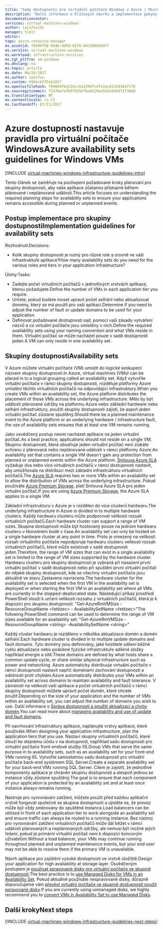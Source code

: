 ```yaml
---
title: "Sady dostupnosti pro virtuální počítače Windows v Azure | Microsoft Docs"
description: "Další informace o klíčových návrhu a implementace pokyny pro nasazení sad dostupnosti ve službách infrastruktury Azure."
documentationcenter: 
services: virtual-machines-windows
author: iainfoulds
manager: timlt
editor: 
tags: azure-resource-manager
ms.assetid: f9449f58-664b-4d5d-82f6-84c5d083047f
ms.service: virtual-machines-windows
ms.workload: infrastructure-services
ms.tgt_pltfrm: vm-windows
ms.devlang: na
ms.topic: article
ms.date: 06/26/2017
ms.author: iainfou
ms.custom: H1Hack27Feb2017
ms.openlocfilehash: f94004fbd32dcc8a2394fcdfe2ac61519364f176
ms.sourcegitcommit: f537befafb079256fba0529ee554c034d73f36b0
ms.translationtype: MT
ms.contentlocale: cs-CZ
ms.lasthandoff: 07/11/2017
---
```

# <a name="azure-availability-sets-guidelines-for-windows-vms"></a><span data-ttu-id="541b2-103">Azure dostupnosti nastavuje pravidla pro virtuální počítače Windows</span><span class="sxs-lookup"><span data-stu-id="541b2-103">Azure availability sets guidelines for Windows VMs</span></span>

[!INCLUDE [virtual-machines-windows-infrastructure-guidelines-intro](../../../includes/virtual-machines-windows-infrastructure-guidelines-intro.md)]

<span data-ttu-id="541b2-104">Tento článek se zaměřuje na pochopení požadované kroky plánování pro skupiny dostupnosti, aby vaše aplikace zůstanou přístupné během plánované i neplánované události.</span><span class="sxs-lookup"><span data-stu-id="541b2-104">This article focuses on understanding the required planning steps for availability sets to ensure your applications remains accessible during planned or unplanned events.</span></span>

## <a name="implementation-guidelines-for-availability-sets"></a><span data-ttu-id="541b2-105">Postup implementace pro skupiny dostupnosti</span><span class="sxs-lookup"><span data-stu-id="541b2-105">Implementation guidelines for availability sets</span></span>
<span data-ttu-id="541b2-106">Rozhodnutí:</span><span class="sxs-lookup"><span data-stu-id="541b2-106">Decisions:</span></span>

* <span data-ttu-id="541b2-107">Kolik skupiny dostupnosti je nutný pro různé role a úrovně ve vaší infrastruktuře aplikace?</span><span class="sxs-lookup"><span data-stu-id="541b2-107">How many availability sets do you need for the various roles and tiers in your application infrastructure?</span></span>

<span data-ttu-id="541b2-108">Úlohy:</span><span class="sxs-lookup"><span data-stu-id="541b2-108">Tasks:</span></span>

* <span data-ttu-id="541b2-109">Zadejte počet virtuálních počítačů v jednotlivých vrstvách aplikace, kterou požadujete.</span><span class="sxs-lookup"><span data-stu-id="541b2-109">Define the number of VMs in each application tier you require.</span></span>
* <span data-ttu-id="541b2-110">Určete, pokud budete muset upravit počet selhání nebo aktualizovat domény, který se má použít pro vaši aplikaci.</span><span class="sxs-lookup"><span data-stu-id="541b2-110">Determine if you need to adjust the number of fault or update domains to be used for your application.</span></span>
* <span data-ttu-id="541b2-111">Definovat požadované dostupnosti sad, pomocí vaší zásady vytváření názvů a co virtuální počítače jsou umístěny v nich.</span><span class="sxs-lookup"><span data-stu-id="541b2-111">Define the required availability sets using your naming convention and what VMs reside in them.</span></span> <span data-ttu-id="541b2-112">Virtuální počítač se může nacházet pouze v sadě dostupnosti jeden.</span><span class="sxs-lookup"><span data-stu-id="541b2-112">A VM can only reside in one availability set.</span></span>

## <a name="availability-sets"></a><span data-ttu-id="541b2-113">Skupiny dostupnosti</span><span class="sxs-lookup"><span data-stu-id="541b2-113">Availability sets</span></span>
<span data-ttu-id="541b2-114">V Azure můžete virtuální počítače (VM) umístit do logické seskupení názvem skupiny dostupnosti.</span><span class="sxs-lookup"><span data-stu-id="541b2-114">In Azure, virtual machines (VMs) can be placed in to a logical grouping called an availability set.</span></span> <span data-ttu-id="541b2-115">Když vytvoříte virtuální počítače v rámci skupiny dostupnosti, rozděluje platformy Azure umístění těchto virtuálních počítačů na odpovídající infrastruktury.</span><span class="sxs-lookup"><span data-stu-id="541b2-115">When you create VMs within an availability set, the Azure platform distributes the placement of those VMs across the underlying infrastructure.</span></span> <span data-ttu-id="541b2-116">Mělo by být události plánované údržby na platformu Azure nebo základní hardware nebo selhání infrastruktury, použití skupiny dostupnosti zajistí, že aspoň jeden virtuální počítač zůstane spuštěný.</span><span class="sxs-lookup"><span data-stu-id="541b2-116">Should there be a planned maintenance event to the Azure platform or an underlying hardware / infrastructure fault, the use of availability sets ensures that at least one VM remains running.</span></span>

<span data-ttu-id="541b2-117">Jako osvědčený postup nesmí nacházet aplikace na jeden virtuální počítač.</span><span class="sxs-lookup"><span data-stu-id="541b2-117">As a best practice, applications should not reside on a single VM.</span></span> <span data-ttu-id="541b2-118">Skupinu dostupnosti, která obsahuje jeden virtuální počítač není získáte ochranu z plánovaná nebo neplánovaná události v rámci platformy Azure.</span><span class="sxs-lookup"><span data-stu-id="541b2-118">An availability set that contains a single VM doesn't gain any protection from planned or unplanned events within the Azure platform.</span></span> <span data-ttu-id="541b2-119">[Smlouva Azure SLA](https://azure.microsoft.com/support/legal/sla/virtual-machines) vyžaduje dva nebo více virtuálních počítačů v rámci dostupnosti nastavit, aby umožňovala na distribuci mezi základní infrastrukturu virtuálních počítačů.</span><span class="sxs-lookup"><span data-stu-id="541b2-119">The [Azure SLA](https://azure.microsoft.com/support/legal/sla/virtual-machines) requires two or more VMs within an availability set to allow the distribution of VMs across the underlying infrastructure.</span></span> <span data-ttu-id="541b2-120">Pokud používáte [Azure Premium Storage](../../storage/storage-premium-storage.md?toc=%2fazure%2fvirtual-machines%2flinux%2ftoc.json), platí Smlouva Azure SLA pro jeden virtuální počítač.</span><span class="sxs-lookup"><span data-stu-id="541b2-120">If you are using [Azure Premium Storage](../../storage/storage-premium-storage.md?toc=%2fazure%2fvirtual-machines%2flinux%2ftoc.json), the Azure SLA applies to a single VM.</span></span>

<span data-ttu-id="541b2-121">Základní infrastrukturu v Azure je v rozdělen do více clusterů hardwaru.</span><span class="sxs-lookup"><span data-stu-id="541b2-121">The underlying infrastructure in Azure is divided in to multiple hardware clusters.</span></span> <span data-ttu-id="541b2-122">Každý hardwaru clusteru může podporovat velikosti rozsah virtuálních počítačů.</span><span class="sxs-lookup"><span data-stu-id="541b2-122">Each hardware cluster can support a range of VM sizes.</span></span> <span data-ttu-id="541b2-123">Skupina dostupnosti může být hostovaný pouze na jednom hardwaru clusteru v libovolném bodě v čase.</span><span class="sxs-lookup"><span data-stu-id="541b2-123">An availability set can only be hosted on a single hardware cluster at any point in time.</span></span> <span data-ttu-id="541b2-124">Proto je omezený na velikosti rozsah virtuálního počítače nepodporuje hardwaru clusteru velikosti rozsah virtuálních počítačů, které může existovat v sadě dostupnosti jeden.</span><span class="sxs-lookup"><span data-stu-id="541b2-124">Therefore, the range of VM sizes that can exist in a single availability set is limited to the range of VM sizes supported by the hardware cluster.</span></span> <span data-ttu-id="541b2-125">Hardwaru clusteru pro skupiny dostupnosti je vybraná při nasazení první virtuální počítač v sadě dostupnosti nebo při spuštění první virtuální počítač do nějaké skupiny dostupnosti, kde se všechny virtuální počítače jsou aktuálně ve stavu Zastaveno navrácena.</span><span class="sxs-lookup"><span data-stu-id="541b2-125">The hardware cluster for the availability set is selected when the first VM in the availability set is deployed or when starting the first VM in an availability set where all VMs are currently in the stopped-deallocated state.</span></span> <span data-ttu-id="541b2-126">Následující příkaz prostředí PowerShell slouží k určení velikosti rozsahu z virtuálních počítačů, která je k dispozici pro skupinu dostupnosti: "Get-AzureRmVMSize - ResourceGroupName \<řetězec\> - AvailabilitySetName \<řetězec\>"</span><span class="sxs-lookup"><span data-stu-id="541b2-126">The following PowerShell command can be used to determine the range of VM sizes available for an availability set: "Get-AzureRmVMSize -ResourceGroupName \<string\> -AvailabilitySetName \<string\>"</span></span>

<span data-ttu-id="541b2-127">Každý cluster hardwaru je rozděleno v několika aktualizace domén a domén selhání.</span><span class="sxs-lookup"><span data-stu-id="541b2-127">Each hardware cluster is divided in to multiple update domains and fault domains.</span></span> <span data-ttu-id="541b2-128">Tyto domény jsou definovány, jaké hostitelé sdílení běžné cyklu aktualizace nebo podobné fyzické infrastruktuře sdílené složky například energie a sítě.</span><span class="sxs-lookup"><span data-stu-id="541b2-128">These domains are defined by what hosts share a common update cycle, or share similar physical infrastructure such as power and networking.</span></span> <span data-ttu-id="541b2-129">Azure automaticky distribuuje virtuální počítače v rámci dostupnosti nastavit napříč doménami zachování dostupnosti a odolnosti proti chybám.</span><span class="sxs-lookup"><span data-stu-id="541b2-129">Azure automatically distributes your VMs within an availability set across domains to maintain availability and fault tolerance.</span></span> <span data-ttu-id="541b2-130">V závislosti na velikosti vaší aplikace a počet virtuálních počítačů v rámci skupiny dostupnosti můžete upravit počet domén, které chcete použít.</span><span class="sxs-lookup"><span data-stu-id="541b2-130">Depending on the size of your application and the number of VMs within an availability set, you can adjust the number of domains you wish to use.</span></span> <span data-ttu-id="541b2-131">Další informace o [Správa dostupnosti a použití aktualizací a chyby domén](manage-availability.md).</span><span class="sxs-lookup"><span data-stu-id="541b2-131">You can read more about [managing availability and use of update and fault domains](manage-availability.md).</span></span>

<span data-ttu-id="541b2-132">Při navrhování infrastruktury aplikace, naplánujte vrstvy aplikace, které používáte.</span><span class="sxs-lookup"><span data-stu-id="541b2-132">When designing your application infrastructure, plan the application tiers that you use.</span></span> <span data-ttu-id="541b2-133">Nastaví skupiny virtuálních počítačů, které slouží ke stejnému účelu v na dostupnost, například sadu dostupnosti pro virtuální počítače front-endové služby IIS.</span><span class="sxs-lookup"><span data-stu-id="541b2-133">Group VMs that serve the same purpose in to availability sets, such as an availability set for your front-end VMs running IIS.</span></span> <span data-ttu-id="541b2-134">Vytvořte samostatnou sadu dostupnosti pro virtuální počítače back-end systémem SQL Server.</span><span class="sxs-lookup"><span data-stu-id="541b2-134">Create a separate availability set for your back-end VMs running SQL Server.</span></span> <span data-ttu-id="541b2-135">Cílem je zajistit, že jednotlivé komponenty aplikace je chráněn skupinu dostupnosti a alespoň jednou se instance vždy zůstane spuštěný.</span><span class="sxs-lookup"><span data-stu-id="541b2-135">The goal is to ensure that each component of your application is protected by an availability set and at least once instance always remains running.</span></span>

<span data-ttu-id="541b2-136">Nástroje pro vyrovnávání zatížení, můžete použít před každou aplikační vrstvě fungovat společně se skupina dostupnosti a ujistěte se, že provoz může být vždy směrovány do spuštěné instance.</span><span class="sxs-lookup"><span data-stu-id="541b2-136">Load balancers can be utilized in front of each application tier to work alongside an availability set and ensure traffic can always be routed to a running instance.</span></span> <span data-ttu-id="541b2-137">Bez nástroj pro vyrovnávání zatížení virtuálních počítačů může dál běžet v rámci události plánovaných a neplánovaných údržby, ale nemusí být možné jejich řešení, pokud je primární virtuální počítač není k dispozici koncovým uživatelům.</span><span class="sxs-lookup"><span data-stu-id="541b2-137">Without a load balancer, your VMs may continue running throughout planned and unplanned maintenance events, but your end user may not be able to resolve them if the primary VM is unavailable.</span></span>

<span data-ttu-id="541b2-138">Návrh aplikace pro zajištění vysoké dostupnosti ve vrstvě úložiště.</span><span class="sxs-lookup"><span data-stu-id="541b2-138">Design your application for high availability at storage layer.</span></span> <span data-ttu-id="541b2-139">Osvědčeným postupem je [používat spravované disky pro virtuální počítače ve skupině dostupnosti](manage-availability.md#use-managed-disks-for-vms-in-an-availability-set).</span><span class="sxs-lookup"><span data-stu-id="541b2-139">The best practice is to [use Managed Disks for VMs in an Availability Set](manage-availability.md#use-managed-disks-for-vms-in-an-availability-set).</span></span> <span data-ttu-id="541b2-140">Pokud aktuálně používáte nespravované disky, důrazně doporučujeme vám [převést virtuální počítače ve skupině dostupnosti použít spravované disky](convert-unmanaged-to-managed-disks.md#convert-vms-in-an-availability-set).</span><span class="sxs-lookup"><span data-stu-id="541b2-140">If you are currently using unmanaged disks, we highly recommend you to [convert VMs in Availability Set to use Managed Disks](convert-unmanaged-to-managed-disks.md#convert-vms-in-an-availability-set).</span></span>

## <a name="next-steps"></a><span data-ttu-id="541b2-141">Další kroky</span><span class="sxs-lookup"><span data-stu-id="541b2-141">Next steps</span></span>
[!INCLUDE [virtual-machines-windows-infrastructure-guidelines-next-steps](../../../includes/virtual-machines-windows-infrastructure-guidelines-next-steps.md)]
